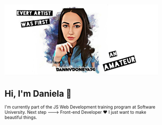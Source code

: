 
<img src="https://github.com/DannyDoneva96/DannyDoneva96/blob/main/IMG_20220501_115920.jpg">

# Hi, I'm Daniela 👋
I'm currently part of the JS Web Development training program at Software University.
Next step ---> Front-end Developer ❤️ I just want to make beautiful things.

<!--
**DannyDoneva96/DannyDoneva96** is a ✨ _special_ ✨ repository because its `README.md` (this file) appears on your GitHub profile.

Here are some ideas to get you started:

- 🔭 I’m currently working on ...
- 🌱 I’m currently learning ...
- 👯 I’m looking to collaborate on ...
- 🤔 I’m looking for help with ...
- 💬 Ask me about ...
- 📫 How to reach me: 
- ⚡ Fun fact: I'm addicted to NETFLIX 🙈🙊🙉
-->

